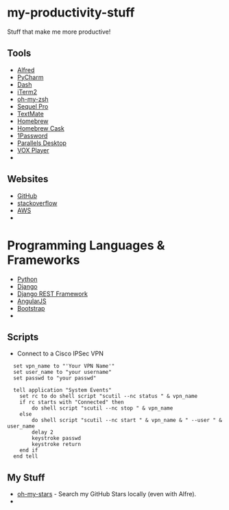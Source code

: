 # my-productivity-stuff
Stuff that make me more productive!

## Tools

* [Alfred](https://www.alfredapp.com/)
* [PyCharm](https://www.jetbrains.com/pycharm/)
* [Dash](https://kapeli.com/dash)
* [iTerm2](https://www.iterm2.com/)
* [oh-my-zsh](http://ohmyz.sh/)
* [Sequel Pro](http://www.sequelpro.com/)
* [TextMate](https://macromates.com/)
* [Homebrew](http://brew.sh/)
* [Homebrew Cask](http://caskroom.io/)
* [1Password](https://agilebits.com/onepassword)
* [Parallels Desktop](http://www.parallels.com/cn/products/desktop/)
* [VOX Player](http://coppertino.com/vox/mac)
* 

## Websites

* [GitHub](https://github.com/)
* [stackoverflow](http://stackoverflow.com/)
* [AWS](http://aws.amazon.com/)
* 

# Programming Languages & Frameworks

* [Python](https://www.python.org/)
* [Django](https://www.djangoproject.com/)
* [Django REST Framework](http://www.django-rest-framework.org/)
* [AngularJS](https://angularjs.org/)
* [Bootstrap](http://getbootstrap.com/)
* 

## Scripts

* Connect to a Cisco IPSec VPN
```osascript
  set vpn_name to "'Your VPN Name'"
  set user_name to "your username"
  set passwd to "your passwd"

  tell application "System Events"
    set rc to do shell script "scutil --nc status " & vpn_name
    if rc starts with "Connected" then
        do shell script "scutil --nc stop " & vpn_name
    else
        do shell script "scutil --nc start " & vpn_name & " --user " & user_name
        delay 2
        keystroke passwd
        keystroke return
    end if
  end tell
```

## My Stuff

* [oh-my-stars](https://github.com/wolfg1969/oh-my-stars) - Search my GitHub Stars locally (even with Alfre).
* 
 


